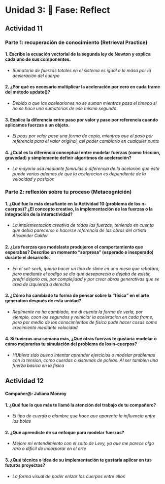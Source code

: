 # Unidad 3: 🤔 Fase: Reflect

## Actividad 11

### Parte 1: recuperación de conocimiento (Retrieval Practice)

#### 1. Escribe la ecuación vectorial de la segunda ley de Newton y explica cada uno de sus componentes.
- *Sumatoria de fuerzas totales en el sistema es igual a la masa por la aceleración del cuerpo*

#### 2. ¿Por qué es necesario multiplicar la aceleración por cero en cada frame del método update()?
- *Debido a que las aceleariones no se suman mientras pasa el timepo si no se hace una sumatorias de ese mismo segundo*

#### 3. Explica la diferencia entre paso por valor y paso por referencia cuando aplicamos fuerzas a un objeto.
- *El poas por valor pasa una forma de copia, mientras que el paso por referencia para el valor original, asi poder cambiarlo en cualquier punto*

#### 4. ¿Cuál es la diferencia conceptual entre modelar fuerzas (como fricción, gravedad) y simplemente definir algoritmos de aceleración?
- *La mayoria usa mediante fomrulas a diferencia de la acelarion que esta puede varias ademas de que la aceleracion es dependiente de la velocidad y posicion*

### Parte 2: reflexión sobre tu proceso (Metacognición) 

#### 1. ¿Qué fue lo más desafiante en la Actividad 10 (problema de los n-cuerpos)? ¿El concepto creativo, la implementación de las fuerzas o la integración de la interactividad?
- *La implementacion creativa de todas las fuerzas, teniendo en cuenta que debia parecerse o hacerse referencia de las obras del artista Alexander Calder*

#### 2. ¿Las fuerzas que modelaste produjeron el comportamiento que esperabas? Describe un momento “sorpresa” (esperado o inesperado) durante el desarrollo.
- *En el set-seek, queria hacer un tipo de slime en una mesa que rebotara, pero mediante el codigo se dio que desaparecia o dejaba de existir, preifri dejarlo asi, por complejidad y por crear obras generativas que se crea de izquierda a derecha*

#### 3. ¿Cómo ha cambiado tu forma de pensar sobre la “física” en el arte generativo después de esta unidad?
- *Realmente no ha cambiado, me di cuenta la forma de verla, por ejemplo, coon los segundos y reiniciar la aceleracion en cada frame, pero por medio de los conocimientos de fisica pude hacer cosas como crecimiento mediante velocidad*

#### 4. Si tuvieras una semana más, ¿Qué otras fuerzas te gustaría modelar o cómo mejorarías tu simulación del problema de los n-cuerpos?
- *HUbiera sido bueno intentar aprender ejercicios o modelar problemas con la tension, como cuerdas o sistemas de poleas. Al ser tambien una fuerza basica en la fisica*

## Actividad 12
#### Compañer@: Juliana Monroy

#### 1. ¿Qué fue lo que más te llamó la atención del trabajo de tu compañero?
- *El tipo de cuerda o alambre que hace que aparenta la influencia entre las bolas*

#### 2. ¿Qué aprendiste de su enfoque para modelar fuerzas?
- *Mejore mi entendimiento con el salto de Levy, ya que me parece algo raro o dificil de incorporar en el arte*

#### 3. ¿Qué técnica o idea de su implementación te gustaría aplicar en tus futuros proyectos?
- *La forma visual de poder enlzar los cuerpos entre ellos*
